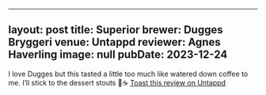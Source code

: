 
---
layout: post
title:  Superior
brewer: Dugges Bryggeri
venue: Untappd
reviewer: Agnes Haverling
image: null
pubDate: 2023-12-24
---

I love Dugges but this tasted a little too much like watered down coffee to me. I’ll stick to the dessert stouts 🥃☕️
[Toast this review on Untappd](https://untappd.com/user/&#45;Spacebacon&#45;/checkin/1342391786)
